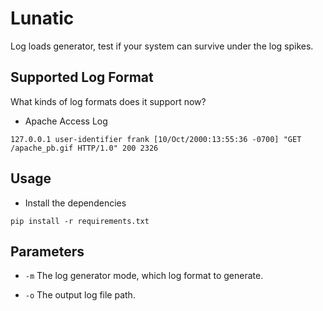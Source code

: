 # Lunatic
Log loads generator, test if your system can survive under the log spikes.

## Supported Log Format
What kinds of log formats does it support now?

* Apache Access Log

`127.0.0.1 user-identifier frank [10/Oct/2000:13:55:36 -0700] "GET /apache_pb.gif HTTP/1.0" 200 2326`


## Usage

* Install the dependencies

`pip install -r requirements.txt`


## Parameters

* `-m` The log generator mode, which log format to generate.

* `-o` The output log file path.


